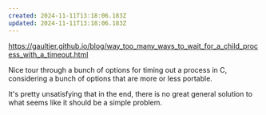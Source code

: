 ```yaml
---
created: 2024-11-11T13:18:06.183Z
updated: 2024-11-11T13:18:06.183Z
---
```

https://gaultier.github.io/blog/way_too_many_ways_to_wait_for_a_child_process_with_a_timeout.html

Nice tour through a bunch of options for timing out a process in C, considering a bunch of options that are more or less portable.

It's pretty unsatisfying that in the end, there is no great general solution to what seems like it should be a simple problem.